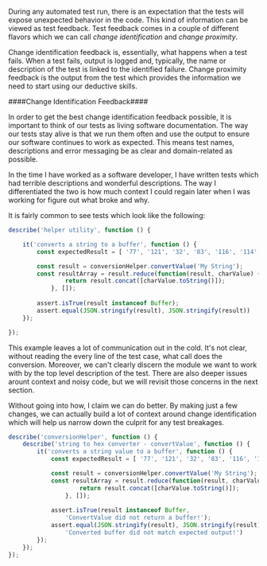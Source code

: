 <!--bl
(filemeta
    (title "Getting Feedback from Tests"))
/bl-->

During any automated test run, there is an expectation that the tests will expose unexpected behavior in the code.  This kind of information can be viewed as test feedback.  Test feedback comes in a couple of different flavors which we can call _change identification_ and _change proximity_.

Change identification feedback is, essentially, what happens when a test fails.  When a test fails, output is logged and, typically, the name or description of the test is linked to the identified failure.  Change proximity feedback is the output from the test which provides the information we need to start using our deductive skills.

####Change Identification Feedback####

In order to get the best change identification feedback possible, it is important to think of our tests as living software documentation. The way our tests stay alive is that we run them often and use the output to ensure our software continues to work as expected.  This means test names, descriptions and error messaging be as clear and domain-related as possible.

In the time I have worked as a software developer, I have written tests which had terrible descriptions and wonderful descriptions.  The way I differentiated the two is how much context I could regain later when I was working for figure out what broke and why.

It is fairly common to see tests which look like the following:

```javascript
describe('helper utility', function () {

    it('converts a string to a buffer', function () {
        const expectedResult = [ '77', '121', '32', '83', '116', '114', '105', '110', '103' ];

        const result = conversionHelper.convertValue('My String');
        const resultArray = result.reduce(function(result, charValue) {
                return result.concat([charValue.toString()]);
            }, []);
        
        assert.isTrue(result instanceof Buffer);
        assert.equal(JSON.stringify(result), JSON.stringify(result))
    });

});
```

This example leaves a lot of communication out in the cold.  It's not clear, without reading the every line of the test case, what call does the conversion.  Moreover, we can't clearly discern the module we want to work with by the top level description of the test. There are also deeper issues arount context and noisy code, but we will revisit those concerns in the next section.

Without going into how, I claim we can do better.  By making just a few changes, we can actually build a lot of context around change identification which will help us narrow down the culprit for any test breakages. 

```javascript
describe('conversionHelper', function () {
    describe('string to hex converter - convertValue', function () {
        it('converts a string value to a buffer', function () {
            const expectedResult = [ '77', '121', '32', '83', '116', '114', '105', '110', '103' ];

            const result = conversionHelper.convertValue('My String');
            const resultArray = result.reduce(function(result, charValue) {
                    return result.concat([charValue.toString()]);
                }, []);
            
            assert.isTrue(result instanceof Buffer,
                'ConvertValue did not return a buffer!');
            assert.equal(JSON.stringify(result), JSON.stringify(result),
                'Converted buffer did not match expected output!')
        });
    });
});
```